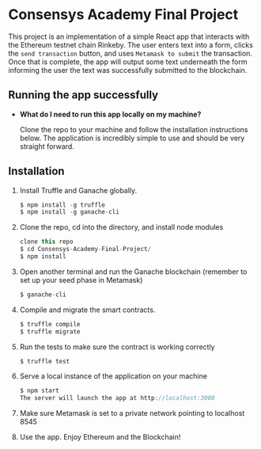 # Consensys Academy Final Project

This project is an implementation of a simple React app that interacts with the Ethereum testnet chain Rinkeby. The user enters text into a form, clicks the `send transaction` button, and uses `Metamask to submit` the transaction. Once that is complete, the app will output some text underneath the form informing the user the text was successfully submitted to the blockchain.


## Running the app successfully

* __What do I need to run this app locally on my machine?__

    Clone the repo to your machine and follow the installation instructions below. The application is incredibly simple to use and should be very straight forward.

## Installation

1. Install Truffle and Ganache globally.
    ```javascript
    $ npm install -g truffle
    $ npm install -g ganache-cli
    ```

2. Clone the repo, cd into the directory, and install node modules
    ```javascript
    clone this repo
    $ cd Consensys-Academy-Final-Project/
    $ npm install
    ```

3. Open another terminal and run the Ganache blockchain (remember to set up your seed phase in Metamask)
    ```javascript
    $ ganache-cli
    ```

4. Compile and migrate the smart contracts.
    ```javascript
    $ truffle compile
    $ truffle migrate
    ```

5. Run the tests to make sure the contract is working correctly
    ```javascript
    $ truffle test
    ```

6. Serve a local instance of the application on your machine
    ```javascript
    $ npm start
    The server will launch the app at http://localhost:3000
    ```

7. Make sure Metamask is set to a private network pointing to localhost 8545

8. Use the app. Enjoy Ethereum and the Blockchain!
